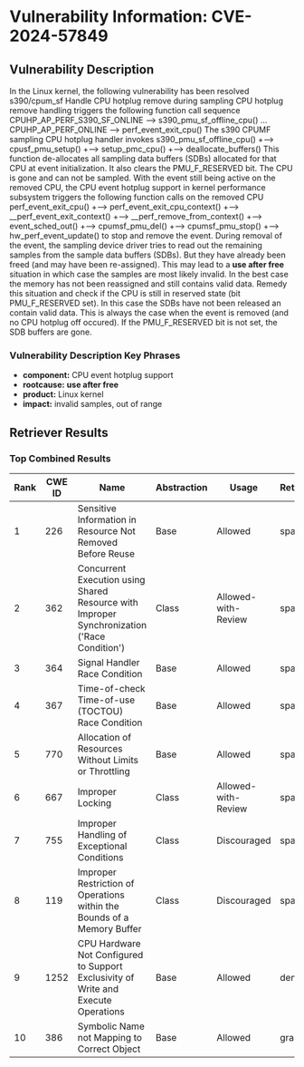# Vulnerability Information: CVE-2024-57849

## Vulnerability Description
In the Linux kernel, the following vulnerability has been resolved s390/cpum_sf Handle CPU hotplug remove during sampling CPU hotplug remove handling triggers the following function call sequence CPUHP_AP_PERF_S390_SF_ONLINE --> s390_pmu_sf_offline_cpu() ... CPUHP_AP_PERF_ONLINE --> perf_event_exit_cpu() The s390 CPUMF sampling CPU hotplug handler invokes s390_pmu_sf_offline_cpu() +--> cpusf_pmu_setup() +--> setup_pmc_cpu() +--> deallocate_buffers() This function de-allocates all sampling data buffers (SDBs) allocated for that CPU at event initialization. It also clears the PMU_F_RESERVED bit. The CPU is gone and can not be sampled. With the event still being active on the removed CPU, the CPU event hotplug support in kernel performance subsystem triggers the following function calls on the removed CPU perf_event_exit_cpu() +--> perf_event_exit_cpu_context() +--> __perf_event_exit_context() +--> __perf_remove_from_context() +--> event_sched_out() +--> cpumsf_pmu_del() +--> cpumsf_pmu_stop() +--> hw_perf_event_update() to stop and remove the event. During removal of the event, the sampling device driver tries to read out the remaining samples from the sample data buffers (SDBs). But they have already been freed (and may have been re-assigned). This may lead to a **use after free** situation in which case the samples are most likely invalid. In the best case the memory has not been reassigned and still contains valid data. Remedy this situation and check if the CPU is still in reserved state (bit PMU_F_RESERVED set). In this case the SDBs have not been released an contain valid data. This is always the case when the event is removed (and no CPU hotplug off occured). If the PMU_F_RESERVED bit is not set, the SDB buffers are gone.

### Vulnerability Description Key Phrases
- **component:** CPU event hotplug support
- **rootcause:** **use after free**
- **product:** Linux kernel
- **impact:** invalid samples, out of range

## Retriever Results

### Top Combined Results

| Rank | CWE ID | Name | Abstraction | Usage  | Retrievers | Individual Scores |
|------|--------|------|-------------|-------|------------|-------------------|
| 1 | 226 | Sensitive Information in Resource Not Removed Before Reuse | Base | Allowed | sparse | 1.193 |
| 2 | 362 | Concurrent Execution using Shared Resource with Improper Synchronization ('Race Condition') | Class | Allowed-with-Review | sparse | 1.155 |
| 3 | 364 | Signal Handler Race Condition | Base | Allowed | sparse | 1.132 |
| 4 | 367 | Time-of-check Time-of-use (TOCTOU) Race Condition | Base | Allowed | sparse | 1.083 |
| 5 | 770 | Allocation of Resources Without Limits or Throttling | Base | Allowed | sparse | 1.081 |
| 6 | 667 | Improper Locking | Class | Allowed-with-Review | sparse | 1.071 |
| 7 | 755 | Improper Handling of Exceptional Conditions | Class | Discouraged | sparse | 1.063 |
| 8 | 119 | Improper Restriction of Operations within the Bounds of a Memory Buffer | Class | Discouraged | sparse | 1.062 |
| 9 | 1252 | CPU Hardware Not Configured to Support Exclusivity of Write and Execute Operations | Base | Allowed | dense | 0.439 |
| 10 | 386 | Symbolic Name not Mapping to Correct Object | Base | Allowed | graph | 0.002 |

